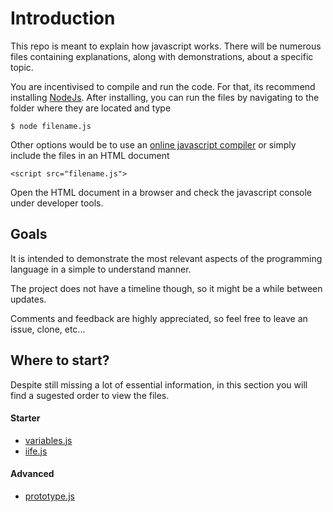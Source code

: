 # Introduction

This repo is meant to explain how javascript works. There will be numerous files containing explanations, along with demonstrations, about a specific topic.

You are incentivised to compile and run the code. For that, its recommend installing [NodeJs](https://www.nodejs.org). After installing, you can run the files by navigating to the folder where they are located and type

    $ node filename.js

Other options would be to use an [online javascript compiler](https://repl.it/repls/LuckyCanineKestrel) or simply include the files in an HTML document

    <script src="filename.js">

Open the HTML document in a browser and check the javascript console under developer tools.

## Goals

It is intended to demonstrate the most relevant aspects of the programming language in a simple to understand manner.

The project does not have a timeline though, so it might be a while between updates.

Comments and feedback are highly appreciated, so feel free to leave an issue, clone, etc...

## Where to start?

Despite still missing a lot of essential information, in this section you will find a sugested order to view the files.

#### Starter

* [variables.js](variables.js)
* [iife.js](iife.js)

#### Advanced

* [prototype.js](prototype.js)